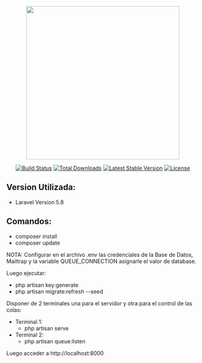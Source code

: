 <p align="center"><img src="https://res.cloudinary.com/dtfbvvkyp/image/upload/v1566331377/laravel-logolockup-cmyk-red.svg" width="400"></p>

<p align="center">
<a href="https://travis-ci.org/laravel/framework"><img src="https://travis-ci.org/laravel/framework.svg" alt="Build Status"></a>
<a href="https://packagist.org/packages/laravel/framework"><img src="https://poser.pugx.org/laravel/framework/d/total.svg" alt="Total Downloads"></a>
<a href="https://packagist.org/packages/laravel/framework"><img src="https://poser.pugx.org/laravel/framework/v/stable.svg" alt="Latest Stable Version"></a>
<a href="https://packagist.org/packages/laravel/framework"><img src="https://poser.pugx.org/laravel/framework/license.svg" alt="License"></a>
</p>

## Version Utilizada:
- Laravel Version 5.8

## Comandos:
- composer install
- composer update

NOTA: Configurar en el archivo .env las credenciales de la Base de Datos, Mailtrap y la variable QUEUE_CONNECTION 
asignarle el valor de database. 

Luego ejecutar:
- php artisan key:generate
- php artisan migrate:refresh --seed

Disponer de 2 terminales una para el servidor y otra para el control de las colas:

- Terminal 1:
    - php artisan serve
- Terminal 2:
    - php artisan queue:listen
    
    
Luego acceder a http://localhost:8000

